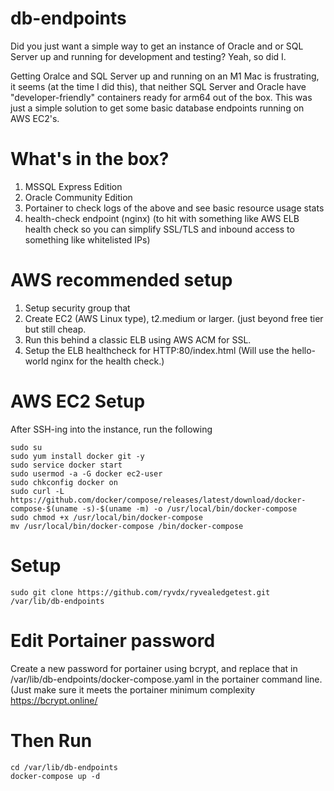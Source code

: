 # db-endpoints
Did you just want a simple way to get an instance of Oracle and or SQL Server up and running for development and testing?
Yeah, so did I.

Getting Oralce and SQL Server up and running on an M1 Mac is frustrating, it seems (at the time I did this), that neither SQL Server and Oracle have "developer-friendly" containers ready for arm64 out of the box.  This was just a simple solution to get some basic database endpoints running on AWS EC2's.

# What's in the box?
1. MSSQL Express Edition
2. Oracle Community Edition
3. Portainer to check logs of the above and see basic resource usage stats
4. health-check endpoint (nginx) (to hit with something like AWS ELB health check so you can simplify SSL/TLS and inbound access to something like whitelisted IPs)

# AWS recommended setup
1. Setup security group that 
2. Create EC2 (AWS Linux type), t2.medium or larger.  (just beyond free tier but still cheap.
3. Run this behind a classic ELB using AWS ACM for SSL.
4. Setup the ELB healthcheck for HTTP:80/index.html (Will use the hello-world nginx for the health check.)

# AWS EC2 Setup
After SSH-ing into the instance, run the following
```
sudo su
sudo yum install docker git -y
sudo service docker start
sudo usermod -a -G docker ec2-user
sudo chkconfig docker on
sudo curl -L https://github.com/docker/compose/releases/latest/download/docker-compose-$(uname -s)-$(uname -m) -o /usr/local/bin/docker-compose
sudo chmod +x /usr/local/bin/docker-compose
mv /usr/local/bin/docker-compose /bin/docker-compose
```

# Setup
```
sudo git clone https://github.com/ryvdx/ryvealedgetest.git /var/lib/db-endpoints
```

# Edit Portainer password
Create a new password for portainer using bcrypt, and replace that in /var/lib/db-endpoints/docker-compose.yaml in the portainer command line.  (Just make sure it meets the portainer minimum complexity
https://bcrypt.online/

# Then Run
```
cd /var/lib/db-endpoints
docker-compose up -d
```

